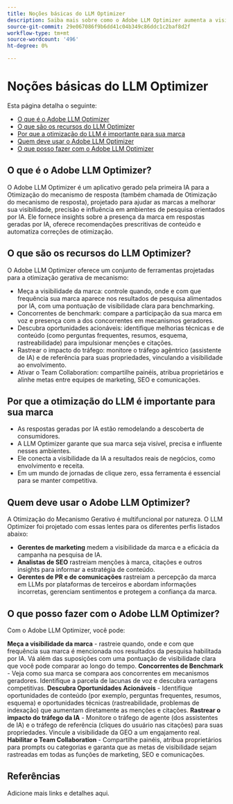 ```yaml
---
title: Noções básicas do LLM Optimizer
description: Saiba mais sobre como o Adobe LLM Optimizer aumenta a visibilidade da marca na pesquisa orientada por IA. Rastreie menções, citações e insights. Comece a otimizar hoje para obter melhor envolvimento e influência.
source-git-commit: 29e067086f9b6dd41c04b349c86ddc1c2baf8d2f
workflow-type: tm+mt
source-wordcount: '496'
ht-degree: 0%

---
```



# Noções básicas do LLM Optimizer

Esta página detalha o seguinte:

* [O que é o Adobe LLM Optimizer](#what-is-adobe-llm-optimizer)
* [O que são os recursos do LLM Optimizer](#what-are-llm-optimizer-capabilities)
* [Por que a otimização do LLM é importante para sua marca](#why-llm-optimization-matters-for-your-brand)
* [Quem deve usar o Adobe LLM Optimizer](#who-should-use-adobe-llm-optimizer)
* [O que posso fazer com o Adobe LLM Optimizer](#what-can-i-do-with-adobe-llm-optimizer)

## O que é o Adobe LLM Optimizer?

O Adobe LLM Optimizer é um aplicativo gerado pela primeira IA para a Otimização do mecanismo de resposta (também chamada de Otimização do mecanismo de resposta), projetado para ajudar as marcas a melhorar sua visibilidade, precisão e influência em ambientes de pesquisa orientados por IA. Ele fornece insights sobre a presença da marca em respostas geradas por IA, oferece recomendações prescritivas de conteúdo e automatiza correções de otimização.

## O que são os recursos do LLM Optimizer?

O Adobe LLM Optimizer oferece um conjunto de ferramentas projetadas para a otimização gerativa de mecanismo:

* Meça a visibilidade da marca: controle quando, onde e com que frequência sua marca aparece nos resultados de pesquisa alimentados por IA, com uma pontuação de visibilidade clara para benchmarking.
* Concorrentes de benchmark: compare a participação da sua marca em voz e presença com a dos concorrentes em mecanismos geradores.
* Descubra oportunidades acionáveis: identifique melhorias técnicas e de conteúdo (como perguntas frequentes, resumos, esquema, rastreabilidade) para impulsionar menções e citações.
* Rastrear o impacto do tráfego: monitore o tráfego agêntrico (assistente de IA) e de referência para suas propriedades, vinculando a visibilidade ao envolvimento.
* Ativar o Team Collaboration: compartilhe painéis, atribua proprietários e alinhe metas entre equipes de marketing, SEO e comunicações.

## Por que a otimização do LLM é importante para sua marca

* As respostas geradas por IA estão remodelando a descoberta de consumidores.
* A LLM Optimizer garante que sua marca seja visível, precisa e influente nesses ambientes.
* Ele conecta a visibilidade da IA a resultados reais de negócios, como envolvimento e receita.
* Em um mundo de jornadas de clique zero, essa ferramenta é essencial para se manter competitiva.

## Quem deve usar o Adobe LLM Optimizer?

A Otimização do Mecanismo Gerativo é multifuncional por natureza. O LLM Optimizer foi projetado com essas lentes para os diferentes perfis listados abaixo:

* **Gerentes de marketing** medem a visibilidade da marca e a eficácia da campanha na pesquisa de IA.
* **Analistas de SEO** rastreiam menções à marca, citações e outros insights para informar a estratégia de conteúdo.
* **Gerentes de PR e de comunicações** rastreiam a percepção da marca em LLMs por plataformas de terceiros e abordam informações incorretas, gerenciam sentimentos e protegem a confiança da marca.

## O que posso fazer com o Adobe LLM Optimizer?

Com o Adobe LLM Optimizer, você pode:

**Meça a visibilidade da marca** - rastreie quando, onde e com que frequência sua marca é mencionada nos resultados da pesquisa habilitada por IA. Vá além das suposições com uma pontuação de visibilidade clara que você pode comparar ao longo do tempo.
**Concorrentes de Benchmark** - Veja como sua marca se compara aos concorrentes em mecanismos geradores. Identifique a parcela de lacunas de voz e descubra vantagens competitivas.
**Descubra Oportunidades Acionáveis** - Identifique oportunidades de conteúdo (por exemplo, perguntas frequentes, resumos, esquema) e oportunidades técnicas (rastreabilidade, problemas de indexação) que aumentam diretamente as menções e citações.
**Rastrear o impacto do tráfego da IA** - Monitore o tráfego de agente (dos assistentes de IA) e o tráfego de referência (cliques do usuário nas citações) para suas propriedades. Vincule a visibilidade da GEO a um engajamento real.
**Habilitar o Team Collaboration** - Compartilhe painéis, atribua proprietários para prompts ou categorias e garanta que as metas de visibilidade sejam rastreadas em todas as funções de marketing, SEO e comunicações.


## Referências

Adicione mais links e detalhes aqui.








<!--## Understanding Brand Visibility and AI Search

Use these as guidelines for creating tutorials - some may be covered already in docs

## Using the Brand Presence Dashboard

* Visibility Score
* Mentions and Citations
* Competitor Benchmarking
* Sentiment Trend Analysis


## Exploring the Data Insights Table

* Topic-Level Performance
* Sentiment and Position Analysis
* Citation Breakdown
* Optimization Prioritization


## Tracking Agentic Traffic from AI Crawlers

* Setup and Activation
* Traffic Distribution and Trends
* User Agent and URL Performance Analysis


## Measuring Referral Traffic from AI Citations

* Setup and Activation
* Source, Region, and Channel Filters
* Top Referral URLs and Traffic Quality


## Inspecting URL Performance in AI Responses

* Cited URLs and Prompt Coverage
* Competing URLs and Citation Trends


## Identifying Optimization Opportunities

* Content Fixes (Headings, FAQs, Canonicals)
* Technical Fixes (Blocked Agents, Errors)
* Third-Party Influence Strategies

## Collaborating Across Teams

* Workspace Sharing
* Role-Based Dashboards
* Prompt and Category Ownership


## Configuring Your Brand Monitoring Setup

* Categories and Topics
* Brand and Competitor Aliases
* Domain Switching and Customization -->














